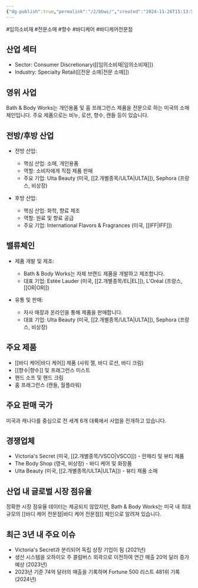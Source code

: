 ```yaml
---
{"dg-publish":true,"permalink":"/2/bbwi/","created":"2024-11-26T15:13:56.351+09:00","updated":"2025-07-29T21:37:04.390+09:00"}
---
```


#임의소비재 #전문소매 #향수 #바디케어 #바디케어전문점

## 산업 섹터

- Sector: Consumer Discretionary([[임의소비재\|임의소비재]])
- Industry: Specialty Retail([[전문 소매\|전문 소매]])

## 영위 사업

Bath & Body Works는 개인용품 및 홈 프래그런스 제품을 전문으로 하는 미국의 소매 체인입니다. 주요 제품으로는 비누, 로션, 향수, 캔들 등이 있습니다.

## 전방/후방 산업

- 전방 산업:
    
    - 핵심 산업: 소매, 개인용품
    - 역할: 소비자에게 직접 제품 판매
    - 주요 기업: Ulta Beauty (미국, [[2.개별종목/ULTA\|ULTA]]), Sephora (프랑스, 비상장)
    
- 후방 산업:
    
    - 핵심 산업: 화학, 향료 제조
    - 역할: 원료 및 향료 공급
    - 주요 기업: International Flavors & Fragrances (미국, [[IFF\|IFF]])
    

## 밸류체인

- 제품 개발 및 제조:
    
    - Bath & Body Works는 자체 브랜드 제품을 개발하고 제조합니다.
    - 대표 기업: Estée Lauder (미국, [[2.개별종목/EL\|EL]]), L'Oréal (프랑스, [[OR\|OR]])
    
- 유통 및 판매:
    
    - 자사 매장과 온라인을 통해 제품을 판매합니다.
    - 대표 기업: Ulta Beauty (미국, [[2.개별종목/ULTA\|ULTA]]), Sephora (프랑스, 비상장)
    

## 주요 제품

- [[바디 케어\|바디 케어]] 제품 (샤워 젤, 바디 로션, 바디 크림)
- [[향수\|향수]] 및 프래그런스 미스트
- 핸드 소프 및 핸드 크림
- 홈 프래그런스 (캔들, 월플라워)

## 주요 판매 국가

미국과 캐나다를 중심으로 전 세계 6개 대륙에서 사업을 전개하고 있습니다.

## 경쟁업체

- Victoria's Secret (미국, [[2.개별종목/VSCO\|VSCO]]) - 란제리 및 뷰티 제품
- The Body Shop (영국, 비상장) - 바디 케어 및 화장품
- Ulta Beauty (미국, [[2.개별종목/ULTA\|ULTA]]) - 뷰티 제품 소매

## 산업 내 글로벌 시장 점유율

정확한 시장 점유율 데이터는 제공되지 않았지만, Bath & Body Works는 미국 내 최대 규모의 [[바디 케어 전문점\|바디 케어 전문점]] 체인으로 알려져 있습니다.

## 최근 3년 내 주요 이슈

- Victoria's Secret과 분리되어 독립 상장 기업이 됨 (2021년)
- 생산 시스템을 오하이오 주 콜럼버스 외곽으로 이전하여 연간 매출 20억 달러 증가 예상 (2023년)
- 2023년 기준 74억 달러의 매출을 기록하며 Fortune 500 리스트 481위 기록 (2024년)